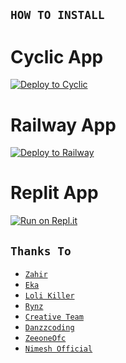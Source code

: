 ## ```HOW TO INSTALL```

# Cyclic App
[![Deploy to Cyclic](https://deploy.cyclic.app/button.svg)](https://app.cyclic.sh/#/join/zeeoneofficial)

# Railway App
[![Deploy to Railway](https://railway.app/button.svg)](https://railway.app?referralCode=zeeoneofc)

# Replit App
[![Run on Repl.it](https://repl.it/badge/github/zeeoneofficial/Alphabot-Md)](https://replit.com)

## ```Thanks To```

- [`Zahir`]()
- [`Eka`]()
- [`Loli Killer`]()
- [`Rynz`]()
- [`Creative Team`]()
- [`Danzzcoding`]()
- [`ZeeoneOfc`]()
- [`Nimesh Official`]()
